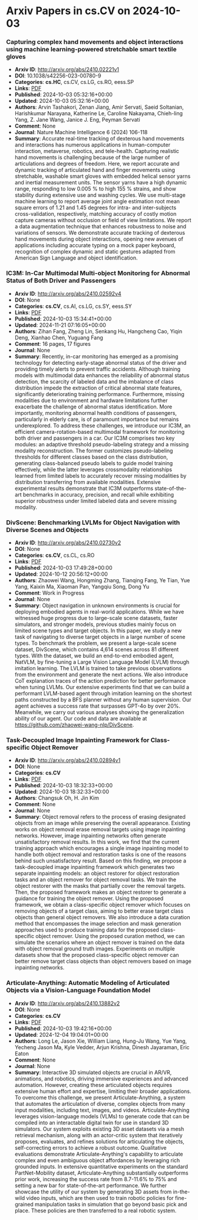 # Arxiv Papers in cs.CV on 2024-10-03
### Capturing complex hand movements and object interactions using machine learning-powered stretchable smart textile gloves
- **Arxiv ID**: http://arxiv.org/abs/2410.02221v1
- **DOI**: 10.1038/s42256-023-00780-9
- **Categories**: **cs.HC**, cs.CV, cs.LG, cs.RO, eess.SP
- **Links**: [PDF](http://arxiv.org/pdf/2410.02221v1)
- **Published**: 2024-10-03 05:32:16+00:00
- **Updated**: 2024-10-03 05:32:16+00:00
- **Authors**: Arvin Tashakori, Zenan Jiang, Amir Servati, Saeid Soltanian, Harishkumar Narayana, Katherine Le, Caroline Nakayama, Chieh-ling Yang, Z. Jane Wang, Janice J. Eng, Peyman Servati
- **Comment**: None
- **Journal**: Nature Machine Intelligence 6 (2024) 106-118
- **Summary**: Accurate real-time tracking of dexterous hand movements and interactions has numerous applications in human-computer interaction, metaverse, robotics, and tele-health. Capturing realistic hand movements is challenging because of the large number of articulations and degrees of freedom. Here, we report accurate and dynamic tracking of articulated hand and finger movements using stretchable, washable smart gloves with embedded helical sensor yarns and inertial measurement units. The sensor yarns have a high dynamic range, responding to low 0.005 % to high 155 % strains, and show stability during extensive use and washing cycles. We use multi-stage machine learning to report average joint angle estimation root mean square errors of 1.21 and 1.45 degrees for intra- and inter-subjects cross-validation, respectively, matching accuracy of costly motion capture cameras without occlusion or field of view limitations. We report a data augmentation technique that enhances robustness to noise and variations of sensors. We demonstrate accurate tracking of dexterous hand movements during object interactions, opening new avenues of applications including accurate typing on a mock paper keyboard, recognition of complex dynamic and static gestures adapted from American Sign Language and object identification.



### IC3M: In-Car Multimodal Multi-object Monitoring for Abnormal Status of Both Driver and Passengers
- **Arxiv ID**: http://arxiv.org/abs/2410.02592v4
- **DOI**: None
- **Categories**: **cs.CV**, cs.AI, cs.LG, cs.SY, eess.SY
- **Links**: [PDF](http://arxiv.org/pdf/2410.02592v4)
- **Published**: 2024-10-03 15:34:41+00:00
- **Updated**: 2024-11-21 07:16:05+00:00
- **Authors**: Zihan Fang, Zheng Lin, Senkang Hu, Hangcheng Cao, Yiqin Deng, Xianhao Chen, Yuguang Fang
- **Comment**: 16 pages, 17 figures
- **Journal**: None
- **Summary**: Recently, in-car monitoring has emerged as a promising technology for detecting early-stage abnormal status of the driver and providing timely alerts to prevent traffic accidents. Although training models with multimodal data enhances the reliability of abnormal status detection, the scarcity of labeled data and the imbalance of class distribution impede the extraction of critical abnormal state features, significantly deteriorating training performance. Furthermore, missing modalities due to environment and hardware limitations further exacerbate the challenge of abnormal status identification. More importantly, monitoring abnormal health conditions of passengers, particularly in elderly care, is of paramount importance but remains underexplored. To address these challenges, we introduce our IC3M, an efficient camera-rotation-based multimodal framework for monitoring both driver and passengers in a car. Our IC3M comprises two key modules: an adaptive threshold pseudo-labeling strategy and a missing modality reconstruction. The former customizes pseudo-labeling thresholds for different classes based on the class distribution, generating class-balanced pseudo labels to guide model training effectively, while the latter leverages crossmodality relationships learned from limited labels to accurately recover missing modalities by distribution transferring from available modalities. Extensive experimental results demonstrate that IC3M outperforms state-of-the-art benchmarks in accuracy, precision, and recall while exhibiting superior robustness under limited labeled data and severe missing modality.



### DivScene: Benchmarking LVLMs for Object Navigation with Diverse Scenes and Objects
- **Arxiv ID**: http://arxiv.org/abs/2410.02730v2
- **DOI**: None
- **Categories**: **cs.CV**, cs.CL, cs.RO
- **Links**: [PDF](http://arxiv.org/pdf/2410.02730v2)
- **Published**: 2024-10-03 17:49:28+00:00
- **Updated**: 2024-10-12 20:56:12+00:00
- **Authors**: Zhaowei Wang, Hongming Zhang, Tianqing Fang, Ye Tian, Yue Yang, Kaixin Ma, Xiaoman Pan, Yangqiu Song, Dong Yu
- **Comment**: Work in Progress
- **Journal**: None
- **Summary**: Object navigation in unknown environments is crucial for deploying embodied agents in real-world applications. While we have witnessed huge progress due to large-scale scene datasets, faster simulators, and stronger models, previous studies mainly focus on limited scene types and target objects. In this paper, we study a new task of navigating to diverse target objects in a large number of scene types. To benchmark the problem, we present a large-scale scene dataset, DivScene, which contains 4,614 scenes across 81 different types. With the dataset, we build an end-to-end embodied agent, NatVLM, by fine-tuning a Large Vision Language Model (LVLM) through imitation learning. The LVLM is trained to take previous observations from the environment and generate the next actions. We also introduce CoT explanation traces of the action prediction for better performance when tuning LVLMs. Our extensive experiments find that we can build a performant LVLM-based agent through imitation learning on the shortest paths constructed by a BFS planner without any human supervision. Our agent achieves a success rate that surpasses GPT-4o by over 20%. Meanwhile, we carry out various analyses showing the generalization ability of our agent. Our code and data are available at https://github.com/zhaowei-wang-nlp/DivScene.



### Task-Decoupled Image Inpainting Framework for Class-specific Object Remover
- **Arxiv ID**: http://arxiv.org/abs/2410.02894v1
- **DOI**: None
- **Categories**: **cs.CV**
- **Links**: [PDF](http://arxiv.org/pdf/2410.02894v1)
- **Published**: 2024-10-03 18:32:33+00:00
- **Updated**: 2024-10-03 18:32:33+00:00
- **Authors**: Changsuk Oh, H. Jin Kim
- **Comment**: None
- **Journal**: None
- **Summary**: Object removal refers to the process of erasing designated objects from an image while preserving the overall appearance. Existing works on object removal erase removal targets using image inpainting networks. However, image inpainting networks often generate unsatisfactory removal results. In this work, we find that the current training approach which encourages a single image inpainting model to handle both object removal and restoration tasks is one of the reasons behind such unsatisfactory result. Based on this finding, we propose a task-decoupled image inpainting framework which generates two separate inpainting models: an object restorer for object restoration tasks and an object remover for object removal tasks. We train the object restorer with the masks that partially cover the removal targets. Then, the proposed framework makes an object restorer to generate a guidance for training the object remover. Using the proposed framework, we obtain a class-specific object remover which focuses on removing objects of a target class, aiming to better erase target class objects than general object removers. We also introduce a data curation method that encompasses the image selection and mask generation approaches used to produce training data for the proposed class-specific object remover. Using the proposed curation method, we can simulate the scenarios where an object remover is trained on the data with object removal ground truth images. Experiments on multiple datasets show that the proposed class-specific object remover can better remove target class objects than object removers based on image inpainting networks.



### Articulate-Anything: Automatic Modeling of Articulated Objects via a Vision-Language Foundation Model
- **Arxiv ID**: http://arxiv.org/abs/2410.13882v2
- **DOI**: None
- **Categories**: **cs.CV**
- **Links**: [PDF](http://arxiv.org/pdf/2410.13882v2)
- **Published**: 2024-10-03 19:42:16+00:00
- **Updated**: 2024-12-04 19:04:01+00:00
- **Authors**: Long Le, Jason Xie, William Liang, Hung-Ju Wang, Yue Yang, Yecheng Jason Ma, Kyle Vedder, Arjun Krishna, Dinesh Jayaraman, Eric Eaton
- **Comment**: None
- **Journal**: None
- **Summary**: Interactive 3D simulated objects are crucial in AR/VR, animations, and robotics, driving immersive experiences and advanced automation. However, creating these articulated objects requires extensive human effort and expertise, limiting their broader applications. To overcome this challenge, we present Articulate-Anything, a system that automates the articulation of diverse, complex objects from many input modalities, including text, images, and videos. Articulate-Anything leverages vision-language models (VLMs) to generate code that can be compiled into an interactable digital twin for use in standard 3D simulators. Our system exploits existing 3D asset datasets via a mesh retrieval mechanism, along with an actor-critic system that iteratively proposes, evaluates, and refines solutions for articulating the objects, self-correcting errors to achieve a robust outcome. Qualitative evaluations demonstrate Articulate-Anything's capability to articulate complex and even ambiguous object affordances by leveraging rich grounded inputs. In extensive quantitative experiments on the standard PartNet-Mobility dataset, Articulate-Anything substantially outperforms prior work, increasing the success rate from 8.7-11.6% to 75% and setting a new bar for state-of-the-art performance. We further showcase the utility of our system by generating 3D assets from in-the-wild video inputs, which are then used to train robotic policies for fine-grained manipulation tasks in simulation that go beyond basic pick and place. These policies are then transferred to a real robotic system.



